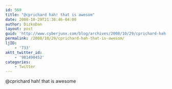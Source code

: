 ```yaml
---
id: 569
title: "@cprichard hah! that is awesom"
date: 2008-10-29T21:38:46-04:00
author: DizkoDan
layout: post
guid: 'http://www.cyberjunx.com/blog/archives/2008/10/29/cprichard-hah-that-is-awesom/'
permalink: /2008/10/29/cprichard-hah-that-is-awesom/
ljID:
    - '733'
aktt_twitter_id:
    - '981498452'
categories:
    - Twitter
---
```


@cprichard hah! that is awesome